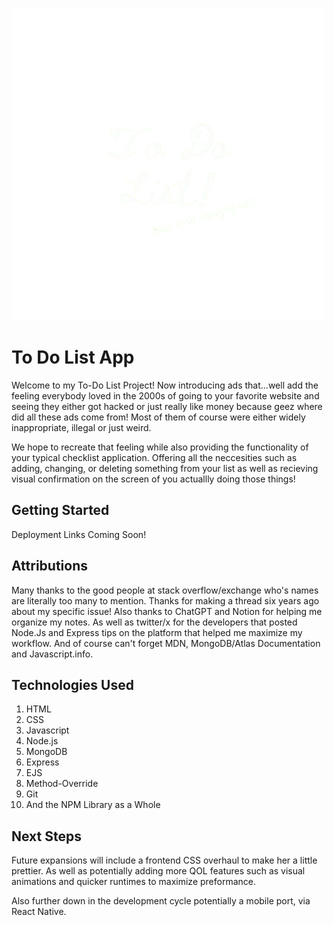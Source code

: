 ![To-Do List Logo](Images/To-Do-List-Logo-removebg-preview-1.png)

# To Do List App
Welcome to my To-Do List Project! Now introducing ads that...well add the feeling everybody loved in the 2000s of going to your favorite website and seeing they either got hacked or just really like money because geez where did all these ads come from! Most of them of course were either widely inappropriate, illegal or just weird.

We hope to recreate that feeling while also providing the functionality of your typical checklist application. Offering all the neccesities such as adding, changing, or deleting something from your list as well as recieving visual confirmation on the screen of you actuallly doing those things!

## Getting Started

Deployment Links Coming Soon!

## Attributions
Many thanks to the good people at stack overflow/exchange who's names are literally too many to mention. Thanks for making a thread six years ago about my specific issue! Also thanks to ChatGPT and Notion for helping me organize my notes. As well as twitter/x for the developers that posted Node.Js and Express tips on the platform that helped me maximize my workflow. And of course can't forget MDN, MongoDB/Atlas Documentation and Javascript.info.

## Technologies Used
1. HTML
1. CSS
1. Javascript
1. Node.js
1. MongoDB
1. Express
1. EJS 
1. Method-Override
1. Git
1. And the NPM Library as a Whole

## Next Steps

Future expansions will include a frontend CSS overhaul to make her a little prettier. As well as potentially adding more QOL features such as visual animations and quicker runtimes to maximize preformance. 

Also further down in the development cycle potentially a mobile port, via React Native.
